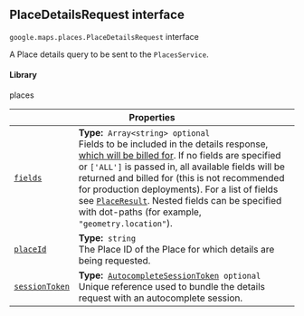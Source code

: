
<h2 id="PlaceDetailsRequest">PlaceDetailsRequest interface</h2>
<p>
<code><span itemprop="path">google.maps.places</span>.<span itemprop="name">PlaceDetailsRequest</span></code>
interface
</p>
<p>A Place details query to be sent to the <code>PlacesService</code>.</p>
<h4>Library</h4>
<p>places</p>
<div class="devsite-table-wrapper"><table class="properties responsive" summary="interface PlaceDetailsRequest - Properties">
<thead>
<tr><th colspan="2">Properties</th>
</tr></thead>
<tbody>
<tr id="PlaceDetailsRequest.fields">
<td itemprop="property"><code><a class="secret-link" href="#PlaceDetailsRequest.fields"><span>fields</span></a></code></td>
<td><div><strong>Type:</strong>&nbsp; <code>Array&lt;string&gt; <span class="optional-type-annotation">optional</span></code></div>
<div class="desc">Fields to be included in the details response, <a href="https://developers.google.com/maps/billing/understanding-cost-of-use#places-product">which will be billed for</a>. If no fields are specified or <code>['ALL']</code> is passed in, all available fields will be returned and billed for (this is not recommended for production deployments). For a list of fields see <code><a href="PlaceResult.md">PlaceResult</a></code>. Nested fields can be specified with dot-paths (for example, <code>"geometry.location"</code>).</div></td>
</tr>
<tr id="PlaceDetailsRequest.placeId">
<td itemprop="property"><code><a class="secret-link" href="#PlaceDetailsRequest.placeId"><span>placeId</span></a></code></td>
<td><div><strong>Type:</strong>&nbsp; <code>string</code></div>
<div class="desc">The Place ID of the Place for which details are being requested.</div></td>
</tr>
<tr id="PlaceDetailsRequest.sessionToken">
<td itemprop="property"><code><a class="secret-link" href="#PlaceDetailsRequest.sessionToken"><span>sessionToken</span></a></code></td>
<td><div><strong>Type:</strong>&nbsp; <code><a href="AutocompleteSessionToken.md">AutocompleteSessionToken</a> <span class="optional-type-annotation">optional</span></code></div>
<div class="desc">Unique reference used to bundle the details request with an autocomplete session.</div></td>
</tr>
</tbody>
</table></div>
<script src="replace_links.js"></script>
